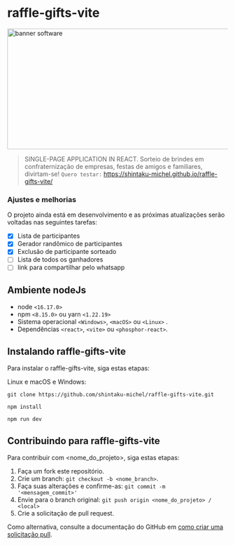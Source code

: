# raffle-gifts-vite

<img src="https://i.postimg.cc/QC0X2rX4/tela.png" width="900px" height="275" alt="banner software">

> SINGLE-PAGE APPLICATION IN REACT. Sorteio de brindes em confraternização de empresas, festas de amigos e familiares, divirtam-se! `Quero testar:` <a href="https://shintaku-michel.github.io/raffle-gifts-vite/" target="_blank">https://shintaku-michel.github.io/raffle-gifts-vite/</a>

### Ajustes e melhorias

O projeto ainda está em desenvolvimento e as próximas atualizações serão voltadas nas seguintes tarefas:

- [x] Lista de participantes
- [x] Gerador randômico de participantes
- [x] Exclusão de participante sorteado
- [ ] Lista de todos os ganhadores
- [ ] link para compartilhar pelo whatsapp

## Ambiente nodeJs
* node `<16.17.0>`
* npm `<8.15.0>` ou yarn `<1.22.19>`
* Sistema operacional `<Windows>`, `<macOS>` ou `<Linux>` .
* Dependências `<react>`, `<vite>` ou `<phosphor-react>`.

## Instalando raffle-gifts-vite

Para instalar o raffle-gifts-vite, siga estas etapas:

Linux e macOS e Windows:
```
git clone https://github.com/shintaku-michel/raffle-gifts-vite.git
```
```
npm install
```
```
npm run dev
```

## Contribuindo para raffle-gifts-vite
<!---Se o seu README for longo ou se você tiver algum processo ou etapas específicas que deseja que os contribuidores sigam, considere a criação de um arquivo CONTRIBUTING.md separado--->
Para contribuir com <nome_do_projeto>, siga estas etapas:

1. Faça um fork este repositório.
2. Crie um branch: `git checkout -b <nome_branch>`.
3. Faça suas alterações e confirme-as: `git commit -m '<mensagem_commit>'`
4. Envie para o branch original: `git push origin <nome_do_projeto> / <local>`
5. Crie a solicitação de pull request.
 
Como alternativa, consulte a documentação do GitHub em [como criar uma solicitação pull](https://help.github.com/en/github/collaborating-with-issues-and-pull-requests/creating-a-pull-request).
